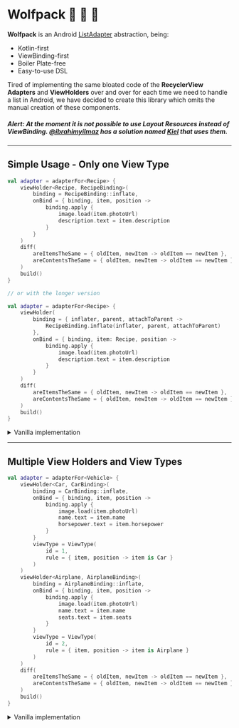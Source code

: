 # Wolfpack :wolf: :wolf: :wolf:

**Wolfpack** is an Android [ListAdapter](https://developer.android.com/reference/androidx/recyclerview/widget/ListAdapter) abstraction, being:

- Kotlin-first
- ViewBinding-first
- Boiler Plate-free
- Easy-to-use DSL

Tired of implementing the same bloated code of the **RecyclerView Adapters** and **ViewHolders** over and over for each time we need to handle a list in Android, we have decided to create this library which omits the manual creation of these components.

##### **Alert:** At the moment it is not possible to use Layout Resources instead of ViewBinding. [@ibrahimyilmaz](https://github.com/ibrahimyilmaz) has a solution named [Kiel](https://github.com/ibrahimyilmaz/kiel) that uses them.

---

## Simple Usage - Only one View Type

```kotlin
val adapter = adapterFor<Recipe> {
    viewHolder<Recipe, RecipeBinding>(
        binding = RecipeBinding::inflate,
        onBind = { binding, item, position ->
            binding.apply {
                image.load(item.photoUrl)
                description.text = item.description
            }
        }
    )
    diff(
        areItemsTheSame = { oldItem, newItem -> oldItem == newItem },
        areContentsTheSame = { oldItem, newItem -> oldItem == newItem }
    )
    build()
}

// or with the longer version

val adapter = adapterFor<Recipe> {
    viewHolder(
        binding = { inflater, parent, attachToParent ->
            RecipeBinding.inflate(inflater, parent, attachToParent)
        },
        onBind = { binding, item: Recipe, position ->
            binding.apply {
                image.load(item.photoUrl)
                description.text = item.description
            }
        }
    )
    diff(
        areItemsTheSame = { oldItem, newItem -> oldItem == newItem },
        areContentsTheSame = { oldItem, newItem -> oldItem == newItem }
    )
    build()
}
```

<details>
<summary>Vanilla implementation</summary>

```kotlin
class RecipeAdapter : ListAdapter<Recipe, RecipeAdapter.ViewHolder>(
    DIFF_CALLBACK
) {

    override fun onCreateViewHolder(parent: ViewGroup, viewType: Int): ViewHolder =
        ViewHolder(
            RecipeBinding.inflate(
                LayoutInflater.from(parent.context),
                parent,
                false
            )
        )

    override fun onBindViewHolder(holder: ViewHolder, position: Int) {
        holder.bind(getItem(position))
    }

    inner class ViewHolder(
        private val binding: RecipeBinding
    ) : RecyclerView.ViewHolder(binding.root) {

        fun bind(item: Recipe) {
            binding.apply {
            image.load(item.photoUrl)
            description.text = item.description
        }
    }

    private companion object {
        val DIFF_CALLBACK = object : DiffUtil.ItemCallback<Recipe>() {
            override fun areItemsTheSame(oldItem: Recipe, newItem: Recipe): Boolean = oldItem == newItem

            override fun areContentsTheSame(oldItem: Recipe, newItem: Recipe): Boolean = oldItem == newItem
        }
    }

}
```

</details>

---

## Multiple View Holders and View Types

```kotlin
val adapter = adapterFor<Vehicle> {
    viewHolder<Car, CarBinding>(
        binding = CarBinding::inflate,
        onBind = { binding, item, position ->
            binding.apply {
                image.load(item.photoUrl)
                name.text = item.name
                horsepower.text = item.horsepower
            }
        }
        viewType = ViewType(
            id = 1,
            rule = { item, position -> item is Car }
        )
    )
    viewHolder<Airplane, AirplaneBinding>(
        binding = AirplaneBinding::inflate,
        onBind = { binding, item, position ->
            binding.apply {
                image.load(item.photoUrl)
                name.text = item.name
                seats.text = item.seats
            }
        }
        viewType = ViewType(
            id = 2,
            rule = { item, position -> item is Airplane }
        )
    )
    diff(
        areItemsTheSame = { oldItem, newItem -> oldItem == newItem },
        areContentsTheSame = { oldItem, newItem -> oldItem == newItem }
    )
    build()
}
```

<details>
<summary>Vanilla implementation</summary>

```kotlin
class VehicleAdapter : ListAdapter<Vehicle, RecyclerView.ViewHolder>(
    DIFF_CALLBACK
) {

    override fun getItemViewType(position: Int): Int = when (getItem(position)) {
        is Car -> 1
        is Airplane -> 2
        else -> error("No condition found for item at position: $position")
    }

    override fun onCreateViewHolder(parent: ViewGroup, viewType: Int): RecyclerView.ViewHolder =
        when (viewType) {
            1 -> CarViewHolder(
                CarBinding.inflate(
                    LayoutInflater.from(parent.context),
                    parent,
                    false
                )
            )
            2 -> AirplaneViewHolder(
                AirplaneBinding.inflate(
                    LayoutInflater.from(parent.context),
                    parent,
                    false
                )
            )
            else -> error("View Holder not found for View Type: $viewType")
        }

    override fun onBindViewHolder(holder: RecyclerView.ViewHolder, position: Int) {
        holder.bind(getItem(position))
    }

    inner class CarViewHolder(
        private val binding: CarBinding
    ) : RecyclerView.ViewHolder(binding.root) {

        fun bind(item: Car) {
            binding.apply {
                image.load(item.photoUrl)
                name.text = item.name
                horsepower.text = item.horsepower
            }
        }
    }

    inner class AirplaneViewHolder(
        private val binding: AirplaneBinding
    ) : RecyclerView.ViewHolder(binding.root) {

        fun bind(item: Airplane) {
            binding.apply {
                image.load(item.photoUrl)
                name.text = item.name
                seats.text = item.seats
            }
        }
    }

    private companion object {
        val DIFF_CALLBACK = object : DiffUtil.ItemCallback<Vehicle>() {
            override fun areItemsTheSame(oldItem: Vehicle, newItem: Vehicle): Boolean = oldItem == newItem

            override fun areContentsTheSame(oldItem: Vehicle, newItem: Vehicle): Boolean = oldItem == newItem
        }
    }
}

```

</details>
